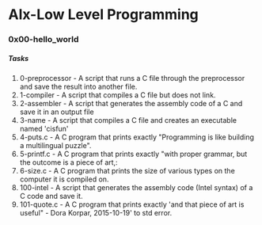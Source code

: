 # Alx-Low Level Programming
### 0x00-hello_world
##### Tasks
1. 0-preprocessor - A script that runs a C file through the preprocessor and save the result into another file.
2. 1-compiler - A script that compiles a C file but does not link.
3. 2-assembler - A script that generates the assembly code of a C and save it in an output file
4. 3-name - A script that compiles a C file and creates an executable named 'cisfun'
5. 4-puts.c - A C program that prints exactly "Programming is like building a multilingual puzzle".
6. 5-printf.c - A C program that prints exactly "with proper grammar, but the outcome is a piece of art,:
7. 6-size.c - A C program that prints the size of various types on the computer it is compiled on.
8. 100-intel - A script that generates the assembly code (Intel syntax) of a C code and save it.
9. 101-quote.c - A C program that prints exactly 'and that piece of art is useful" - Dora Korpar, 2015-10-19' to std error.
